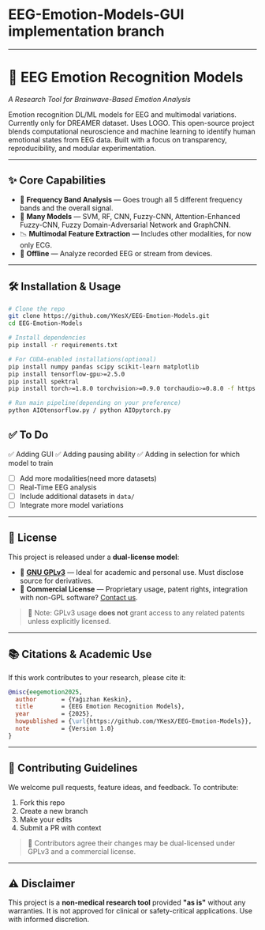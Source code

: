 # EEG-Emotion-Models-GUI implementation branch
----------------------------------------------------------------------

# 🧠 EEG Emotion Recognition Models

_A Research Tool for Brainwave-Based Emotion Analysis_

Emotion recognition DL/ML models for EEG and multimodal variations. Currently only for DREAMER dataset. Uses LOGO.
This open-source project blends computational neuroscience and machine learning to identify human emotional states from EEG data. Built with a focus on transparency, reproducibility, and modular experimentation.

---

## ✨ Core Capabilities

- 🧠 **Frequency Band Analysis** — Goes trough all 5 different frequency bands and the overall signal.
- 🧬 **Many Models** — SVM, RF, CNN, Fuzzy-CNN, Attention-Enhanced Fuzzy-CNN, Fuzzy Domain-Adversarial Network and GraphCNN.
- 📉 **Multimodal Feature Extraction** — Includes other modalities, for now only ECG.
- 🧪 **Offline** — Analyze recorded EEG or stream from devices.

---

## 🛠️ Installation & Usage

```bash
# Clone the repo
git clone https://github.com/YKesX/EEG-Emotion-Models.git
cd EEG-Emotion-Models

# Install dependencies
pip install -r requirements.txt

# For CUDA-enabled installations(optional)
pip install numpy pandas scipy scikit-learn matplotlib
pip install tensorflow-gpu>=2.5.0
pip install spektral
pip install torch>=1.8.0 torchvision>=0.9.0 torchaudio>=0.8.0 -f https://download.pytorch.org/whl/cu113/torch_stable.html

# Run main pipeline(depending on your preference)
python AIOtensorflow.py / python AIOpytorch.py
```

## ✅ To Do

✅ Adding GUI
✅ Adding pausing ability
✅ Adding in selection for which model to train

- [ ] Add more modalities(need more datasets)
- [ ] Real-Time EEG analysis
- [ ] Include additional datasets in `data/`
- [ ] Integrate more model variations

---

## 📜 License

This project is released under a **dual-license model**:

- 🧩 **[GNU GPLv3](https://www.gnu.org/licenses/gpl-3.0.html)** — Ideal for academic and personal use. Must disclose source for derivatives.
- 🏢 **Commercial License** — Proprietary usage, patent rights, integration with non-GPL software? [Contact us](mailto:yagizhankeskin91@protonmail.com).

> 📌 Note: GPLv3 usage **does not** grant access to any related patents unless explicitly licensed.

---

## 📚 Citations & Academic Use

If this work contributes to your research, please cite it:

```bibtex
@misc{eegemotion2025,
  author       = {Yağızhan Keskin},
  title        = {EEG Emotion Recognition Models},
  year         = {2025},
  howpublished = {\url{https://github.com/YKesX/EEG-Emotion-Models}},
  note         = {Version 1.0}
}
```

---

## 🤝 Contributing Guidelines

We welcome pull requests, feature ideas, and feedback. To contribute:

1. Fork this repo
2. Create a new branch
3. Make your edits
4. Submit a PR with context

> 🧠 Contributors agree their changes may be dual-licensed under GPLv3 and a commercial license.

---

## ⚠️ Disclaimer

This project is a **non-medical research tool** provided **"as is"** without any warranties. It is not approved for clinical or safety-critical applications. Use with informed discretion.
```
